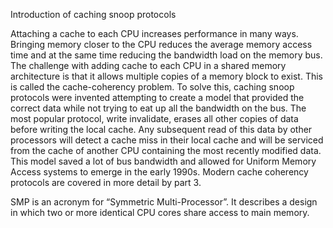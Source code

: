 
Introduction of caching snoop protocols

Attaching a cache to each CPU increases performance in many ways. Bringing memory closer to the CPU reduces the average memory access time and at the same time reducing the bandwidth load on the memory bus. The challenge with adding cache to each CPU in a shared memory architecture is that it allows multiple copies of a memory block to exist. This is called the cache-coherency problem. To solve this, caching snoop protocols were invented attempting to create a model that provided the correct data while not trying to eat up all the bandwidth on the bus. The most popular protocol, write invalidate, erases all other copies of data before writing the local cache. Any subsequent read of this data by other processors will detect a cache miss in their local cache and will be serviced from the cache of another CPU containing the most recently modified data. This model saved a lot of bus bandwidth and allowed for Uniform Memory Access systems to emerge in the early 1990s. Modern cache coherency protocols are covered in more detail by part 3.

SMP is an acronym for “Symmetric Multi-Processor”. It describes a design in which two or more identical CPU cores share access to main memory.
